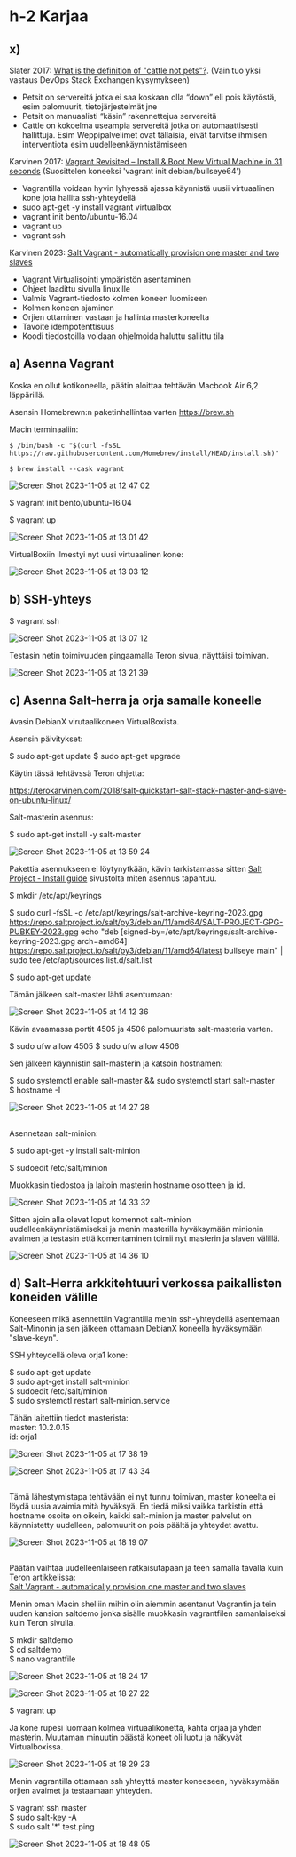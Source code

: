 # h-2 Karjaa  

## x)  

Slater 2017: [What is the definition of "cattle not pets"?](https://devops.stackexchange.com/questions/653/what-is-the-definition-of-cattle-not-pets#654). (Vain tuo yksi vastaus DevOps Stack Exchangen kysymykseen)

- Petsit on servereitä jotka ei saa koskaan olla “down” eli pois käytöstä, esim palomuurit, tietojärjestelmät jne  
- Petsit on manuaalisti  “käsin” rakennettejua servereitä  
- Cattle on kokoelma useampia servereitä jotka on automaattisesti hallittuja. Esim Weppipalvelimet ovat tällaisia, eivät tarvitse ihmisen interventiota  esim uudelleenkäynnistämiseen

Karvinen 2017: [Vagrant Revisited – Install & Boot New Virtual Machine in 31 seconds](https://terokarvinen.com/2017/04/11/vagrant-revisited-install-boot-new-virtual-machine-in-31-seconds/) (Suosittelen koneeksi 'vagrant init debian/bullseye64')

- Vagrantilla voidaan hyvin lyhyessä ajassa käynnistä uusii virtuaalinen kone jota hallita ssh-yhteydellä
- sudo apt-get -y install vagrant virtualbox
- vagrant init bento/ubuntu-16.04
- vagrant up
- vagrant ssh

Karvinen 2023: [Salt Vagrant - automatically provision one master and two slaves](https://terokarvinen.com/2023/salt-vagrant/)

- Vagrant Virtualisointi ympäristön asentaminen 
- Ohjeet laadittu sivulla linuxille
- Valmis Vagrant-tiedosto kolmen koneen luomiseen
- Kolmen koneen ajaminen
- Orjien ottaminen vastaan ja hallinta masterkoneelta
- Tavoite idempotenttisuus
- Koodi tiedostoilla voidaan ohjelmoida haluttu sallittu tila

## a) Asenna Vagrant  

Koska en ollut kotikoneella, päätin aloittaa tehtävän Macbook Air 6,2 läppärillä.  

Asensin Homebrewn:n paketinhallintaa varten https://brew.sh  

Macin terminaaliin:  

` $ /bin/bash -c "$(curl -fsSL https://raw.githubusercontent.com/Homebrew/install/HEAD/install.sh)" ` 

` $ brew install --cask vagrant `

![Screen Shot 2023-11-05 at 12 47 02](https://github.com/aarott/palvelinten_hallinta/assets/78908566/ae5e1312-3015-4114-8a87-efd0e3c538d0)  

$ vagrant init bento/ubuntu-16.04  

$ vagrant up  

![Screen Shot 2023-11-05 at 13 01 42](https://github.com/aarott/palvelinten_hallinta/assets/78908566/9a0c0891-5bdc-4b38-8df5-26f8e5f696ef)  

VirtualBoxiin ilmestyi nyt uusi virtuaalinen kone:   

![Screen Shot 2023-11-05 at 13 03 12](https://github.com/aarott/palvelinten_hallinta/assets/78908566/93f61c42-6295-4567-9e21-582bdc3bb1ad)  

## b) SSH-yhteys 

$ vagrant ssh  

![Screen Shot 2023-11-05 at 13 07 12](https://github.com/aarott/palvelinten_hallinta/assets/78908566/31b452c9-c251-44a4-a571-5a90f4f66022)  

Testasin netin toimivuuden pingaamalla Teron sivua, näyttäisi toimivan.  

![Screen Shot 2023-11-05 at 13 21 39](https://github.com/aarott/palvelinten_hallinta/assets/78908566/37b0c56e-4157-4498-9df1-7213d147d15d)

## c) Asenna Salt-herra ja orja samalle koneelle  

Avasin DebianX virutaalikoneen VirtualBoxista.  

Asensin päivitykset:  

$ sudo apt-get update
$ sudo apt-get upgrade  

Käytin tässä tehtävssä Teron ohjetta:  

https://terokarvinen.com/2018/salt-quickstart-salt-stack-master-and-slave-on-ubuntu-linux/  

Salt-masterin asennus:  

$ sudo apt-get install -y salt-master  

![Screen Shot 2023-11-05 at 13 59 24](https://github.com/aarott/palvelinten_hallinta/assets/78908566/6a94ae5c-4cda-44cf-b7b3-5edd34fdf0b0)  

Pakettia asennukseen ei löytynytkään, kävin tarkistamassa sitten [Salt Project - Install guide](https://docs.saltproject.io/salt/install-guide/en/latest/topics/install-by-operating-system/debian.html) sivustolta miten asennus tapahtuu.  

$ mkdir /etc/apt/keyrings

$ sudo curl -fsSL -o /etc/apt/keyrings/salt-archive-keyring-2023.gpg https://repo.saltproject.io/salt/py3/debian/11/amd64/SALT-PROJECT-GPG-PUBKEY-2023.gpg
echo "deb [signed-by=/etc/apt/keyrings/salt-archive-keyring-2023.gpg arch=amd64] https://repo.saltproject.io/salt/py3/debian/11/amd64/latest bullseye main" | sudo tee /etc/apt/sources.list.d/salt.list  

$ sudo apt-get update  

Tämän jälkeen salt-master lähti asentumaan:  

![Screen Shot 2023-11-05 at 14 12 36](https://github.com/aarott/palvelinten_hallinta/assets/78908566/25a9b4dc-78e1-4a73-b38e-09084626bff6)  

Kävin avaamassa portit 4505 ja 4506 palomuurista salt-masteria varten.  

$ sudo ufw allow 4505
$ sudo ufw allow 4506 

Sen jälkeen käynnistin salt-masterin ja katsoin hostnamen:  

$ sudo systemctl enable salt-master && sudo systemctl start salt-master  
$ hostname -I  

![Screen Shot 2023-11-05 at 14 27 28](https://github.com/aarott/palvelinten_hallinta/assets/78908566/15bc1eaa-6fe0-4355-abf9-a9bc5e07578c)

##

Asennetaan salt-minion:  

$ sudo apt-get -y install salt-minion

$ sudoedit /etc/salt/minion

Muokkasin tiedostoa ja laitoin masterin hostname osoitteen ja id.  

![Screen Shot 2023-11-05 at 14 33 32](https://github.com/aarott/palvelinten_hallinta/assets/78908566/9ca360ab-e836-4709-8b16-5fda112d6fa3)  

Sitten ajoin alla olevat loput komennot salt-minion uudelleenkäynnistämiseksi ja menin masterilla hyväksymään minionin avaimen ja testasin että komentaminen toimii nyt masterin ja slaven välillä.   

![Screen Shot 2023-11-05 at 14 36 10](https://github.com/aarott/palvelinten_hallinta/assets/78908566/a59ddcbe-8bbe-4cc7-837d-ea2d39f6b3da)

## d) Salt-Herra arkkitehtuuri verkossa paikallisten koneiden välille  

Koneeseen mikä asennettiin Vagrantilla menin ssh-yhteydellä asentemaan Salt-Minonin ja sen jälkeen ottamaan DebianX koneella hyväksymään "slave-keyn". 

SSH yhteydellä oleva orja1 kone: 

$ sudo apt-get update  
$ sudo apt-get install salt-minion  
$ sudoedit /etc/salt/minion  
$ sudo systemctl restart salt-minion.service  

Tähän laitettiin tiedot masterista:  
master: 10.2.0.15    
id: orja1  

![Screen Shot 2023-11-05 at 17 38 19](https://github.com/aarott/palvelinten_hallinta/assets/78908566/b1f06bf2-216b-4a3f-8797-fafbac5bcddf)  

![Screen Shot 2023-11-05 at 17 43 34](https://github.com/aarott/palvelinten_hallinta/assets/78908566/d632af33-c2e4-4bae-adc0-7e57964e0518)  

##

Tämä lähestymistapa tehtävään ei nyt tunnu toimivan, master koneelta ei löydä uusia avaimia mitä hyväksyä. En tiedä miksi vaikka tarkistin että hostname osoite on oikein, kaikki salt-minion ja master palvelut on käynnistetty uudelleen, palomuurit on pois päältä ja yhteydet avattu.


![Screen Shot 2023-11-05 at 18 19 07](https://github.com/aarott/palvelinten_hallinta/assets/78908566/447f871e-61e9-4a4d-b48a-c382fc9ccb48)  

##

Päätän vaihtaa uudelleenlaiseen ratkaisutapaan ja teen samalla tavalla kuin Teron artikkelissa:    
[Salt Vagrant - automatically provision one master and two slaves](https://terokarvinen.com/2023/salt-vagrant/)  

Menin oman Macin shelliin mihin olin aiemmin asentanut Vagrantin ja tein uuden kansion saltdemo jonka sisälle muokkasin vagrantfilen samanlaiseksi kuin Teron sivulla.  

$ mkdir saltdemo  
$ cd saltdemo  
$ nano vagrantfile  


![Screen Shot 2023-11-05 at 18 24 17](https://github.com/aarott/palvelinten_hallinta/assets/78908566/a0a9b9ac-152a-4a76-aae2-f51009cfe4bd)  


![Screen Shot 2023-11-05 at 18 27 22](https://github.com/aarott/palvelinten_hallinta/assets/78908566/22791b13-e5c7-4dcb-8198-1bf90b2c2818)  

$ vagrant up 

Ja kone rupesi luomaan kolmea virtuaalikonetta, kahta orjaa ja yhden masterin. Muutaman minuutin päästä koneet oli luotu ja näkyvät Virtualboxissa.  

![Screen Shot 2023-11-05 at 18 29 23](https://github.com/aarott/palvelinten_hallinta/assets/78908566/e0f27660-e12d-4514-bc6a-dbef26251843)

Menin vagrantilla ottamaan ssh yhteyttä master koneeseen, hyväksymään orjien avaimet ja testaamaan yhteyden. 

$ vagrant ssh master  
$ sudo salt-key -A  
$ sudo salt '*' test.ping  

![Screen Shot 2023-11-05 at 18 48 05](https://github.com/aarott/palvelinten_hallinta/assets/78908566/66a78d71-22b3-48e3-863b-15eb94e50638)













  
